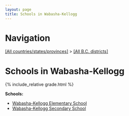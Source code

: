 ```yaml
---
layout: page
title: Schools in Wabasha-Kellogg
---
```

# Navigation

[[All countries/states/provinces]](../..) > [[All B.C. districts]](..)

# Schools in Wabasha-Kellogg

{% include_relative grade.html %}

**Schools:**

- [Wabasha-Kellogg Elementary School](Wabasha-Kellogg_Elementary_School.md)
- [Wabasha-Kellogg Secondary School](Wabasha-Kellogg_Secondary_School.md)
